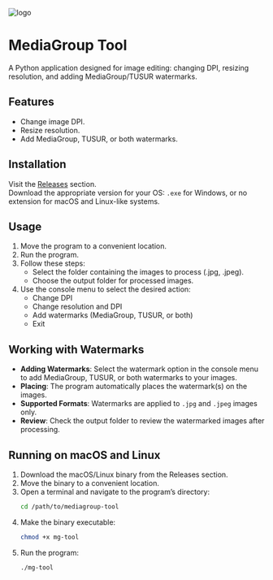 
![logo](img/png/logo128x128.png)

# MediaGroup Tool

A Python application designed for image editing: changing DPI, resizing resolution, and adding MediaGroup/TUSUR watermarks.

## Features
- Change image DPI.
- Resize resolution.
- Add MediaGroup, TUSUR, or both watermarks.

## Installation

Visit the [Releases](https://github.com/kixygod/mg-tool/releases) section.  
Download the appropriate version for your OS: `.exe` for Windows, or no extension for macOS and Linux-like systems.

## Usage
1. Move the program to a convenient location.
2. Run the program.
3. Follow these steps:
   - Select the folder containing the images to process (.jpg, .jpeg).
   - Choose the output folder for processed images.
4. Use the console menu to select the desired action:
   - Change DPI
   - Change resolution and DPI
   - Add watermarks (MediaGroup, TUSUR, or both)
   - Exit
  
## Working with Watermarks
- **Adding Watermarks**: Select the watermark option in the console menu to add MediaGroup, TUSUR, or both watermarks to your images.
- **Placing**: The program automatically places the watermark(s) on the images.
- **Supported Formats**: Watermarks are applied to `.jpg` and `.jpeg` images only.
- **Review**: Check the output folder to review the watermarked images after processing.


## Running on macOS and Linux
  1. Download the macOS/Linux binary from the Releases section.
  2. Move the binary to a convenient location.
  3. Open a terminal and navigate to the program’s directory:
     ```bash
     cd /path/to/mediagroup-tool
     ```
  4. Make the binary executable:
     ```bash
     chmod +x mg-tool
     ```
  5. Run the program:
     ```bash
     ./mg-tool
     ```